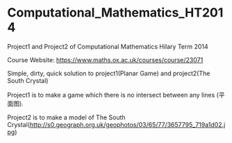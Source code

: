 Computational_Mathematics_HT2014
================================

Project1 and Project2 of Computational Mathematics Hilary Term 2014

Course Website: https://www.maths.ox.ac.uk/courses/course/23071

Simple, dirty, quick solution to project1(Planar Game) and project2(The South Crystal)

Project1 is to make a game which there is no intersect between any lines (平面图).

Project2 is to make a model of The South Crystal(http://s0.geograph.org.uk/geophotos/03/65/77/3657795_719a1d02.jpg)
